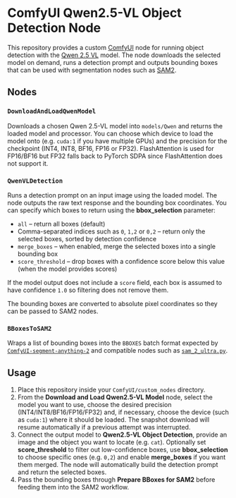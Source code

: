 # ComfyUI Qwen2.5-VL Object Detection Node

This repository provides a custom [ComfyUI](https://github.com/comfyanonymous/ComfyUI) node for running object detection with the [Qwen 2.5 VL](https://github.com/QwenLM/Qwen2.5-VL) model. The node downloads the selected model on demand, runs a detection prompt and outputs bounding boxes that can be used with segmentation nodes such as [SAM2](https://github.com/kijai/ComfyUI-segment-anything-2).

## Nodes

### `DownloadAndLoadQwenModel`
Downloads a chosen Qwen 2.5-VL model into `models/Qwen` and returns the loaded model and processor. You can choose which device to load the model onto (e.g. `cuda:1` if you have multiple GPUs) and the precision for the checkpoint (INT4, INT8, BF16, FP16 or FP32).  FlashAttention is used for FP16/BF16 but FP32 falls back to PyTorch SDPA since FlashAttention does not support it.

### `QwenVLDetection`
Runs a detection prompt on an input image using the loaded model. The node outputs the raw text response and the bounding box coordinates. You can specify which boxes to return using the **bbox_selection** parameter:

- `all` – return all boxes (default)
- Comma-separated indices such as `0`, `1,2` or `0,2` – return only the selected boxes, sorted by detection confidence
- `merge_boxes` – when enabled, merge the selected boxes into a single bounding box
- `score_threshold` – drop boxes with a confidence score below this value (when the model provides scores)

If the model output does not include a `score` field, each box is assumed to have confidence `1.0` so filtering does not remove them.

The bounding boxes are converted to absolute pixel coordinates so they can be passed to SAM2 nodes.

### `BBoxesToSAM2`
Wraps a list of bounding boxes into the `BBOXES` batch format expected by
[`ComfyUI-segment-anything-2`](https://github.com/kijai/ComfyUI-segment-anything-2)
and compatible nodes such as
[`sam_2_ultra.py`](https://github.com/chflame163/ComfyUI_LayerStyle_Advance/blob/main/py/sam_2_ultra.py).

## Usage
1. Place this repository inside your `ComfyUI/custom_nodes` directory.
2. From the **Download and Load Qwen2.5-VL Model** node, select the model you want to use, choose the desired precision (INT4/INT8/BF16/FP16/FP32) and, if necessary, choose the device (such as `cuda:1`) where it should be loaded. The snapshot download will resume automatically if a previous attempt was interrupted.
3. Connect the output model to **Qwen2.5-VL Object Detection**, provide an image and the object you want to locate (e.g. `cat`). Optionally set **score_threshold** to filter out low-confidence boxes, use **bbox_selection** to choose specific ones (e.g. `0,2`) and enable **merge_boxes** if you want them merged. The node will automatically build the detection prompt and return the selected boxes.
4. Pass the bounding boxes through **Prepare BBoxes for SAM2** before feeding them into the SAM2 workflow.

